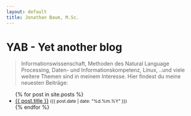 ```yaml
---
layout: default
title: Jonathan Baum, M.Sc.
---
```


# YAB - Yet another blog
> Informationswissenschaft, Methoden des Natural Language Processing, Daten- und Informationskompetenz, Linux, ..und viele weitere Themen sind in meinem Interesse.
Hier findest du meine neuesten Beiträge:

<ul>
  {% for post in site.posts %}
    <li>
      <a href="{{ post.url }}">{{ post.title }}</a>  
      <small>({{ post.date | date: "%d.%m.%Y" }})</small>
    </li>
  {% endfor %}
</ul>
